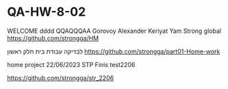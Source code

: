 # QA-HW-8-02
WELCOME dddd
QQAQQQAA
Gorovoy Alexander Keriyat Yam Strong global
https://github.com/strongga/HM

לבדיקה עבודת בית חלק ראשון
https://github.com/strongga/part01-Home-work

home project
22/06/2023
STP
Finis test2206

https://github.com/strongga/str_2206